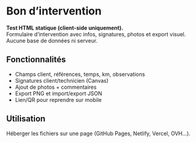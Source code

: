 # Bon d’intervention

**Test HTML statique (client-side uniquement).**  
Formulaire d’intervention avec infos, signatures, photos et export visuel. Aucune base de données ni serveur.

## Fonctionnalités
- Champs client, références, temps, km, observations  
- Signatures client/technicien (Canvas)  
- Ajout de photos + commentaires  
- Export PNG et import/export JSON  
- Lien/QR pour reprendre sur mobile

## Utilisation
Héberger les fichiers sur une page (GitHub Pages, Netlify, Vercel, OVH…).